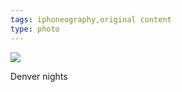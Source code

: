 ```yaml
---
tags: iphoneography,original content
type: photo
---
```

<img src="http://31.media.tumblr.com/c4a657a80a3e3c8d85e76124acfe505f/tumblr_mmroavr0YO1rdkc0do1_1280.jpg" />

Denver nights
